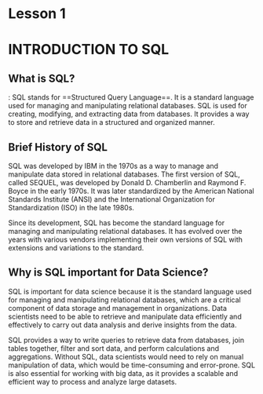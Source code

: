 # Lesson 1
# INTRODUCTION TO SQL

## What is SQL?
: SQL stands for ==Structured Query Language==. It is a standard language used for managing and manipulating relational databases. SQL is used for creating, modifying, and extracting data from databases. It provides a way to store and retrieve data in a structured and organized manner.

## Brief History of SQL
SQL was developed by IBM in the 1970s as a way to manage and manipulate data stored in relational databases. The first version of SQL, called SEQUEL, was developed by Donald D. Chamberlin and Raymond F. Boyce in the early 1970s. It was later standardized by the American National Standards Institute (ANSI) and the International Organization for Standardization (ISO) in the late 1980s.

Since its development, SQL has become the standard language for managing and manipulating relational databases. It has evolved over the years with various vendors implementing their own versions of SQL with extensions and variations to the standard.

## Why is SQL important for Data Science?
SQL is important for data science because it is the standard language used for managing and manipulating relational databases, which are a critical component of data storage and management in organizations. Data scientists need to be able to retrieve and manipulate data efficiently and effectively to carry out data analysis and derive insights from the data.

SQL provides a way to write queries to retrieve data from databases, join tables together, filter and sort data, and perform calculations and aggregations. Without SQL, data scientists would need to rely on manual manipulation of data, which would be time-consuming and error-prone. SQL is also essential for working with big data, as it provides a scalable and efficient way to process and analyze large datasets.





